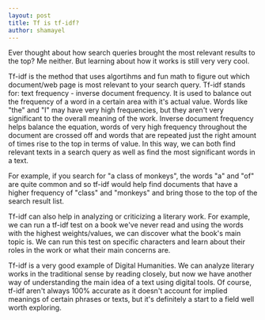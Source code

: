 ```yaml
---
layout: post
title: Tf is tf-idf?
author: shamayel
---
```


Ever thought about how search queries brought the most relevant results to the top? Me neither. But learning about how it works is still very very cool.    

Tf-idf is the method that uses algortihms and fun math to figure out which document/web page is most relevant to your search query. Tf-idf stands for: text frequency - inverse document frequency. It is used to balance out the frequency of a word in a certain area with it's actual value. Words like "the" and "I" may have very high frequencies, but they aren't very significant to the overall meaning of the work. Inverse document frequency helps balance the equation, words of very high frequency throughout the document are crossed off and words that are repeated just the right amount of times rise to the top in terms of value. In this way, we can both find relevant texts in a search query as well as find the most significant words in a text.   

For example, if you search for "a class of monkeys", the words "a" and "of" are quite common and so tf-idf would help find documents that have a higher frequency of "class" and "monkeys" and bring those to the top of the search result list.   

Tf-idf can also help in analyzing or criticizing a literary work. For example, we can run a tf-idf test on a book we've never read and using the words with the highest weights/values, we can discover what the book's main topic is. We can run this test on specific characters and learn about their roles in the work or what their main concerns are.   

Tf-idf is a very good example of Digital Humanities. We can analyze literary works in the traditional sense by reading closely, but now we have another way of understanding the main idea of a text using digital tools. Of course, tf-idf aren't always 100% accurate as it doesn't account for implied meanings of certain phrases or texts, but it's definitely a start to a field well worth exploring. 
